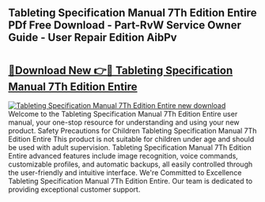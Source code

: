 ## Tableting Specification Manual 7Th Edition Entire PDf Free Download - Part-RvW Service Owner Guide - User Repair Edition AibPv

# <h2><a href="http://bc7636.oget.top/?id=Tableting+Specification+Manual+7Th+Edition+Entire">🔗Download New 👉🔴 Tableting Specification Manual 7Th Edition Entire</a></h2>

[![Tableting Specification Manual 7Th Edition Entire new download](https://i.imgur.com/5g1atiW.png)](http://bc7636.oget.top/?id=Tableting+Specification+Manual+7Th+Edition+Entire)
Welcome to the Tableting Specification Manual 7Th Edition Entire user manual, your one-stop resource for understanding and using your new product. Safety Precautions for Children Tableting Specification Manual 7Th Edition Entire This product is not suitable for children under age and should be used with adult supervision. Tableting Specification Manual 7Th Edition Entire advanced features include image recognition, voice commands, customizable profiles, and automatic backups, all easily controlled through the user-friendly and intuitive interface. We're Committed to Excellence Tableting Specification Manual 7Th Edition Entire. Our team is dedicated to providing exceptional customer support.
